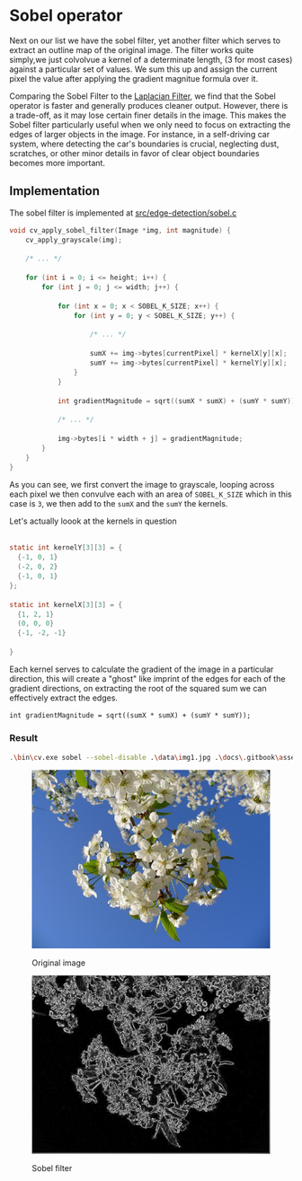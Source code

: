 # Sobel operator

Next on our list we have the sobel filter, yet another filter which serves to extract an outline map of the original image. The filter works quite simply,we just colvolvue a kernel of a determinate length, (3 for most cases) against a particular set of values. We sum this up and assign the current pixel the value after applying the gradient magnitue formula over it.

Comparing the Sobel Filter to the [Laplacian Filter](./laplacian-filter.md), we find that the Sobel operator is faster and generally produces cleaner output. However, there is a trade-off, as it may lose certain finer details in the image. This makes the Sobel filter particularly useful when we only need to focus on extracting the edges of larger objects in the image. For instance, in a self-driving car system, where detecting the car's boundaries is crucial, neglecting dust, scratches, or other minor details in favor of clear object boundaries becomes more important.


## Implementation

The sobel filter is implemented at [src/edge-detection/sobel.c](../../src/edge-detection/sobel.c) 


```c
void cv_apply_sobel_filter(Image *img, int magnitude) {
    cv_apply_grayscale(img);

    /* ... */
    
    for (int i = 0; i <= height; i++) {
        for (int j = 0; j <= width; j++) {

            for (int x = 0; x < SOBEL_K_SIZE; x++) {
                for (int y = 0; y < SOBEL_K_SIZE; y++) {

                    /* ... */

                    sumX += img->bytes[currentPixel] * kernelX[y][x];
                    sumY += img->bytes[currentPixel] * kernelY[y][x];
                }
            }

            int gradientMagnitude = sqrt((sumX * sumX) + (sumY * sumY));

            /* ... */

            img->bytes[i * width + j] = gradientMagnitude;
        }
    }
}
```

As you can see, we first convert the image to grayscale, looping across each pixel we then convulve each with an area of `SOBEL_K_SIZE` which in this case is `3`, we then add to the `sumX` and the `sumY` the kernels.

Let's actually loook at the kernels in question

```c

static int kernelY[3][3] = {
  {-1, 0, 1}
  (-2, 0, 2}
  {-1, 0, 1}
};

static int kernelX[3][3] = {
  {1, 2, 1}
  (0, 0, 0}
  {-1, -2, -1}

}
```

Each kernel serves to calculate the gradient of the image in a particular direction, this will create a "ghost" like imprint of the edges for each of the gradient directions, on extracting the root of the squared sum we can effectively extract the edges.

```
int gradientMagnitude = sqrt((sumX * sumX) + (sumY * sumY));
```

### Result


```bash
.\bin\cv.exe sobel --sobel-disable .\data\img1.jpg .\docs\.gitbook\assets\sobel.jpg
```

<div>

<figure><img src="../.gitbook/assets/img1.jpg" alt=""><figcaption><p>Original image</p></figcaption></figure>
<figure><img src="../.gitbook/assets/sobel.jpg" alt=""><figcaption><p>Sobel filter</p></figcaption></figure>

</div>
